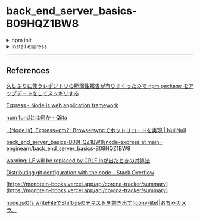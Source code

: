 # back_end_server_basics-B09HQZ1BW8

<details>
<summary>npm init</summary>

``` PowerShell
npm init -y
Wrote to C:\Users\your\path\to\Nodejs\b_end_server_basics_4_the_1st_time\node-express\package.json:

{
  "name": "express", # change name to node-express
  "version": "1.0.0",
  "description": "",
  "main": "index.js",
  "scripts": {
    "test": "echo \"Error: no test specified\" && exit 1"
  },
  "keywords": [],
  "author": "",
  "license": "ISC"
}
```

</details>

<details>
<summary>install express</summary>

``` PowerShell
npm install express --save

added 57 packages, and audited 58 packages in 4s

7 packages are looking for funding
  run `npm fund` for details

found 0 vulnerabilities
```

</details>

---

## References

[久しぶりに使うレポジトリの脆弱性報告が有りまくったので npm package をアップデートをしてスッキリする](https://zenn.dev/feb19/articles/907990aaf95b81)

[Express - Node.js web application framework](https://expressjs.com/)

[npm fundとは何か - Qiita](https://qiita.com/yukibear/items/0fd0a02e7ef75cfdaecf)

[【Node.js】Express+pm2+Browsersyncでホットリロードを実現 | NullNull](https://nullnull.dev/blog/expressjs-with-pm2-browsersync/)

[back_end_server_basics-B09HQZ1BW8/node-express at main · enginearn/back_end_server_basics-B09HQZ1BW8](https://github.com/enginearn/back_end_server_basics-B09HQZ1BW8/tree/main/node-express)

[warning: LF will be replaced by CRLF inが出たときの対処法](https://penpen-dev.com/blog/warning-lf-willbe/)

[Distributing git configuration with the code - Stack Overflow](https://stackoverflow.com/questions/2333424/distributing-git-configuration-with-the-code/2354278#2354278)

[https://monotein-books.vercel.app/api/corona-tracker/summary](https://monotein-books.vercel.app/api/corona-tracker/summary)

[node.jsのfs.writeFileでShift-jisのテキストを書き出す(iconv-lite)|おちゃカメラ。](https://photo-tea.com/p/nodejs-shift-jis-write/)

